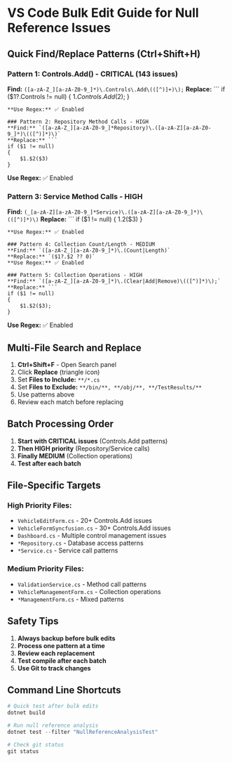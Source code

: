 # VS Code Bulk Edit Guide for Null Reference Issues

## Quick Find/Replace Patterns (Ctrl+Shift+H)

### Pattern 1: Controls.Add() - CRITICAL (143 issues)
**Find:** `([a-zA-Z_][a-zA-Z0-9_]*)\.Controls\.Add\(([^)]+)\);`
**Replace:** ```
if ($1?.Controls != null)
{
    $1.Controls.Add($2);
}
```
**Use Regex:** ✅ Enabled

### Pattern 2: Repository Method Calls - HIGH
**Find:** `([a-zA-Z_][a-zA-Z0-9_]*Repository)\.([a-zA-Z][a-zA-Z0-9_]*)\(([^)]*)\)`
**Replace:** ```
if ($1 != null)
{
    $1.$2($3)
}
```
**Use Regex:** ✅ Enabled

### Pattern 3: Service Method Calls - HIGH  
**Find:** `(_[a-zA-Z][a-zA-Z0-9_]*Service)\.([a-zA-Z][a-zA-Z0-9_]*)\(([^)]*)\)`
**Replace:** ```
if ($1 != null)
{
    $1.$2($3)
}
```
**Use Regex:** ✅ Enabled

### Pattern 4: Collection Count/Length - MEDIUM
**Find:** `([a-zA-Z_][a-zA-Z0-9_]*)\.(Count|Length)`
**Replace:** `($1?.$2 ?? 0)`
**Use Regex:** ✅ Enabled

### Pattern 5: Collection Operations - HIGH
**Find:** `([a-zA-Z_][a-zA-Z0-9_]*)\.(Clear|Add|Remove)\(([^)]*)\);`
**Replace:** ```
if ($1 != null)
{
    $1.$2($3);
}
```
**Use Regex:** ✅ Enabled

## Multi-File Search and Replace
1. **Ctrl+Shift+F** - Open Search panel
2. Click **Replace** (triangle icon)
3. Set **Files to Include:** `**/*.cs`
4. Set **Files to Exclude:** `**/bin/**, **/obj/**, **/TestResults/**`
5. Use patterns above
6. Review each match before replacing

## Batch Processing Order
1. **Start with CRITICAL issues** (Controls.Add patterns)
2. **Then HIGH priority** (Repository/Service calls)
3. **Finally MEDIUM** (Collection operations)
4. **Test after each batch**

## File-Specific Targets
### High Priority Files:
- `VehicleEditForm.cs` - 20+ Controls.Add issues
- `VehicleFormSyncfusion.cs` - 30+ Controls.Add issues  
- `Dashboard.cs` - Multiple control management issues
- `*Repository.cs` - Database access patterns
- `*Service.cs` - Service call patterns

### Medium Priority Files:
- `ValidationService.cs` - Method call patterns
- `VehicleManagementForm.cs` - Collection operations
- `*ManagementForm.cs` - Mixed patterns

## Safety Tips
1. **Always backup before bulk edits**
2. **Process one pattern at a time**
3. **Review each replacement**
4. **Test compile after each batch**
5. **Use Git to track changes**

## Command Line Shortcuts
```powershell
# Quick test after bulk edits
dotnet build

# Run null reference analysis
dotnet test --filter "NullReferenceAnalysisTest"

# Check git status
git status
```
